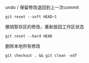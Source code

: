 undo / 保留修改退回到上一次commit

`git reset --soft HEAD~1`

撤销暂存区的修改，重新放回工作区状态

`git reset --hard HEAD`

删除本地所有修改

`git checkout . && git clean -xdf`